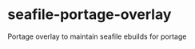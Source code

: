 seafile-portage-overlay
=======================

Portage overlay to maintain seafile ebuilds for portage
